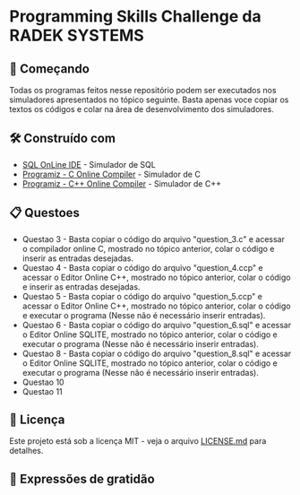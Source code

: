# Programming Skills Challenge da RADEK SYSTEMS

## 🚀 Começando

Todas os programas feitos nesse repositório podem ser executados nos simuladores apresentados no tópico seguinte. Basta apenas voce copiar os textos os códigos e colar na área de desenvolvimento dos simuladores. 

## 🛠️ Construído com

* [SQL OnLine IDE](https://sqliteonline.com/) - Simulador de SQL
* [Programiz - C Online Compiler](https://www.programiz.com/c-programming/online-compiler/) - Simulador de C
* [Programiz - C++ Online Compiler](https://www.programiz.com/cpp-programming/online-compiler/) - Simulador de C++

## 📋 Questoes

<ul> 
 <li> 
     Questao 3 - Basta copiar o código do arquivo "question_3.c" e acessar o compilador online C, mostrado no tópico anterior, colar o código e inserir as entradas desejadas.
 </li>
   
 <li> 
     Questao 4 - Basta copiar o código do arquivo "question_4.ccp" e acessar o Editor Online C++, mostrado no tópico anterior, colar o código e inserir as entradas desejadas.
 </li>
   
 <li> 
     Questao 5 - Basta copiar o código do arquivo "question_5.ccp" e acessar o Editor Online C++, mostrado no tópico anterior, colar o código e executar o programa
  (Nesse não é necessário inserir entradas).
 </li>
   
 <li> 
     Questao 6 -  Basta copiar o código do arquivo "question_6.sql" e acessar o Editor Online SQLITE, mostrado no tópico anterior, colar o código e executar o programa
  (Nesse não é necessário inserir entradas).
 </li>
   
 <li> 
     Questao 8 - Basta copiar o código do arquivo "question_8.sql" e acessar o Editor Online SQLITE, mostrado no tópico anterior, colar o código e executar o programa
  (Nesse não é necessário inserir entradas).
 </li>
  
 <li> 
    Questao 10
 </li>
   
 <li> 
     Questao 11
 </li>

</ul>

## 📄 Licença

Este projeto está sob a licença MIT - veja o arquivo [LICENSE.md](https://github.com/usuario/projeto/licenca) para detalhes.

## 🎁 Expressões de gratidão
